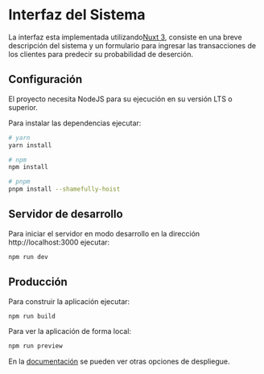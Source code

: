 # Interfaz del Sistema

La interfaz esta implementada utilizando[Nuxt 3](https://nuxt.com/docs/getting-started/introduction), consiste en una breve descripción del sistema y un formulario para ingresar las transacciones de los clientes para predecir su probabilidad de deserción.

## Configuración

El proyecto necesita NodeJS para su ejecución en su versión LTS o superior.

Para instalar las dependencias ejecutar:

```bash
# yarn
yarn install

# npm
npm install

# pnpm
pnpm install --shamefully-hoist
```

## Servidor de desarrollo

Para iniciar el servidor en modo desarrollo en la dirección http://localhost:3000 ejecutar:

```bash
npm run dev
```

## Producción

Para construir la aplicación ejecutar:

```bash
npm run build
```

Para ver la aplicación de forma local:

```bash
npm run preview
```

En la [documentación](https://nuxt.com/docs/getting-started/deployment) se pueden ver otras opciones de despliegue.
